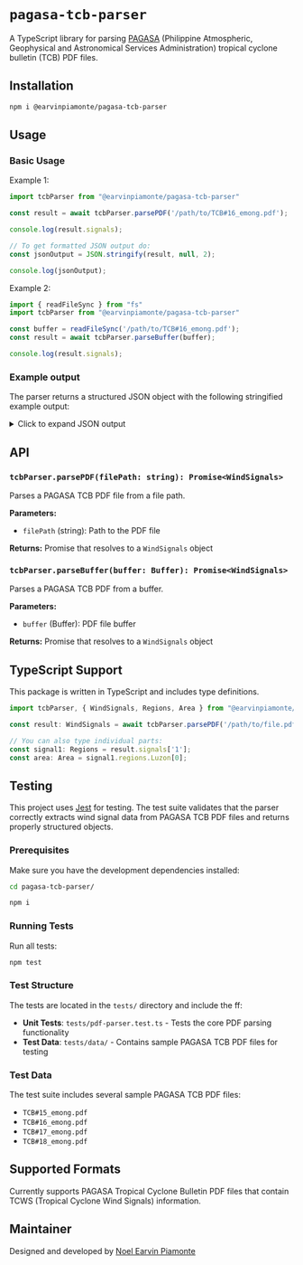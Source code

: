# `pagasa-tcb-parser`

A TypeScript library for parsing [PAGASA](https://www.pagasa.dost.gov.ph/) (Philippine Atmospheric, Geophysical and Astronomical Services Administration) tropical cyclone bulletin (TCB) PDF files.

## Installation

```bash
npm i @earvinpiamonte/pagasa-tcb-parser
```

## Usage

### Basic Usage

Example 1:

```javascript
import tcbParser from "@earvinpiamonte/pagasa-tcb-parser"

const result = await tcbParser.parsePDF('/path/to/TCB#16_emong.pdf');

console.log(result.signals);

// To get formatted JSON output do:
const jsonOutput = JSON.stringify(result, null, 2);

console.log(jsonOutput);
```

Example 2:

```javascript
import { readFileSync } from "fs"
import tcbParser from "@earvinpiamonte/pagasa-tcb-parser"

const buffer = readFileSync('/path/to/TCB#16_emong.pdf');
const result = await tcbParser.parseBuffer(buffer);

console.log(result.signals);
```

### Example output

The parser returns a structured JSON object with the following stringified example output:

<details>
<summary>Click to expand JSON output</summary>

```json
{
  "signals": {
    "1": {
      "regions": {
        "Luzon": [
          {
            "name": "Ilocos Norte",
            "parts": [
              "rest"
            ]
          },
          {
            "name": "Ilocos Sur",
            "parts": [
              "northern"
            ],
            "locals": [
              "Gregorio del Pilar",
              "Magsingal",
              "San Esteban",
              "Banayoyo",
              "Burgos",
              "City of Candon",
              "Santiago",
              "San Vicente",
              "Santa Catalina",
              "Lidlidda",
              "Nagbukel",
              "Sinait",
              "Sigay",
              "San Ildefonso",
              "Galimuyod",
              "Quirino",
              "City of Vigan",
              "San Emilio",
              "Cabugao",
              "Caoayan",
              "San Juan",
              "Santa",
              "Bantay",
              "Santo Domingo",
              "Santa Maria",
              "Narvacan",
              "Salcedo",
              "Cervantes"
            ]
          },
          {
            "name": "Abra"
          },
          {
            "name": "Apayao",
            "parts": [
              "rest"
            ]
          },
          {
            "name": "Kalinga"
          },
          {
            "name": "Mountain Province"
          },
          {
            "name": "Cagayan",
            "parts": [
              "rest",
              "mainland"
            ]
          },
          {
            "name": "Isabela",
            "parts": [
              "northern"
            ],
            "locals": [
              "Quirino",
              "Mallig",
              "Quezon",
              "Delfin Albano",
              "Tumauini",
              "Maconacon",
              "San Pablo",
              "Santa Maria",
              "Cabagan",
              "Santo Tomas",
              "Roxas",
              "San Manuel"
            ]
          }
        ],
        "Visayas": [],
        "Mindanao": []
      }
    },
    "2": {
      "regions": {
        "Luzon": [
          {
            "name": "Ilocos Norte",
            "parts": [
              "northern"
            ],
            "locals": [
              "Dumalneg",
              "Pagudpud",
              "Adams",
              "Burgos",
              "Bangui"
            ]
          },
          {
            "name": "Apayao",
            "parts": [
              "northern"
            ],
            "locals": [
              "Calanasan",
              "Luna",
              "Santa Marcela"
            ]
          },
          {
            "name": "Batanes"
          },
          {
            "name": "Babuyan Islands"
          },
          {
            "name": "Cagayan",
            "parts": [
              "northwestern",
              "mainland"
            ],
            "locals": [
              "Camalaniugan",
              "Buguey",
              "Aparri",
              "Allacapan",
              "Ballesteros",
              "Abulug",
              "Pamplona",
              "Claveria",
              "Sanchez-Mira",
              "Santa Praxedes"
            ]
          }
        ],
        "Visayas": [],
        "Mindanao": []
      }
    }
  }
}
```

</details>

## API

### `tcbParser.parsePDF(filePath: string): Promise<WindSignals>`

Parses a PAGASA TCB PDF file from a file path.

**Parameters:**
- `filePath` (string): Path to the PDF file

**Returns:** Promise that resolves to a `WindSignals` object

### `tcbParser.parseBuffer(buffer: Buffer): Promise<WindSignals>`

Parses a PAGASA TCB PDF from a buffer.

**Parameters:**
- `buffer` (Buffer): PDF file buffer

**Returns:** Promise that resolves to a `WindSignals` object

## TypeScript Support

This package is written in TypeScript and includes type definitions.

```typescript
import tcbParser, { WindSignals, Regions, Area } from "@earvinpiamonte/pagasa-tcb-parser";

const result: WindSignals = await tcbParser.parsePDF('/path/to/file.pdf');

// You can also type individual parts:
const signal1: Regions = result.signals['1'];
const area: Area = signal1.regions.Luzon[0];
```

## Testing

This project uses [Jest](https://jestjs.io) for testing. The test suite validates that the parser correctly extracts wind signal data from PAGASA TCB PDF files and returns properly structured objects.

### Prerequisites

Make sure you have the development dependencies installed:

```bash
cd pagasa-tcb-parser/
```

```bash
npm i
```

### Running Tests

Run all tests:

```bash
npm test
```

### Test Structure

The tests are located in the `tests/` directory and include the ff:

- **Unit Tests**: `tests/pdf-parser.test.ts` - Tests the core PDF parsing functionality
- **Test Data**: `tests/data/` - Contains sample PAGASA TCB PDF files for testing

### Test Data

The test suite includes several sample PAGASA TCB PDF files:
- `TCB#15_emong.pdf`
- `TCB#16_emong.pdf`
- `TCB#17_emong.pdf`
- `TCB#18_emong.pdf`

## Supported Formats

Currently supports PAGASA Tropical Cyclone Bulletin PDF files that contain TCWS (Tropical Cyclone Wind Signals) information.

## Maintainer

Designed and developed by [Noel Earvin Piamonte](https://earv.in)
